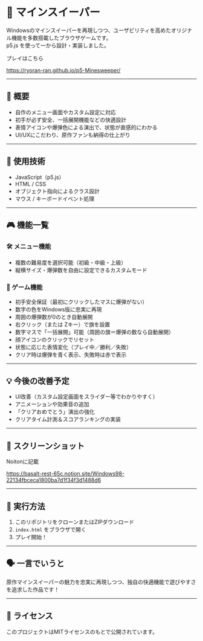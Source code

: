 # 🧨 マインスイーパー

Windowsのマインスイーパーを再現しつつ、ユーザビリティを高めたオリジナル機能を多数搭載したブラウザゲームです。  
p5.js を使って一から設計・実装しました。

プレイはこちら

https://ryoran-ran.github.io/p5-Minesweeper/

---

## 📌 概要

- 自作のメニュー画面やカスタム設定に対応
- 初手が必ず安全、一括展開機能などの快適設計
- 表情アイコンや爆弾色による演出で、状態が直感的にわかる
- UI/UXにこだわり、原作ファンも納得の仕上がり

---

## 🧠 使用技術

- JavaScript（p5.js）
- HTML / CSS
- オブジェクト指向によるクラス設計
- マウス / キーボードイベント処理

---

## 🎮 機能一覧

### 🛠 メニュー機能
- 複数の難易度を選択可能（初級・中級・上級）
- 縦横サイズ・爆弾数を自由に設定できるカスタムモード

### 🎯 ゲーム機能
- 初手安全保証（最初にクリックしたマスに爆弾がない）
- 数字の色をWindows版に忠実に再現
- 周囲の爆弾数が0のとき自動展開
- 右クリック（または Zキー）で旗を設置
- 数字マスで「一括展開」可能（周囲の旗＝爆弾の数なら自動展開）
- 顔アイコンのクリックでリセット
- 状態に応じた表情変化（プレイ中／勝利／失敗）
- クリア時は爆弾を青く表示、失敗時は赤で表示

---

## 💡 今後の改善予定

- UI改善（カスタム設定画面をスライダー等でわかりやすく）
- アニメーションや効果音の追加
- 「クリアおめでとう」演出の強化
- クリアタイム計測＆スコアランキングの実装

---

## 📸 スクリーンショット
Noitonに記載

https://basalt-rest-65c.notion.site/Windows98-22134fbceca1800ba7d1f34f3d1488d6

---

## 🚀 実行方法

1. このリポジトリをクローンまたはZIPダウンロード
2. `index.html` をブラウザで開く
3. プレイ開始！

---

## 🗣 一言でいうと

原作マインスイーパーの魅力を忠実に再現しつつ、独自の快適機能で遊びやすさを追求した作品です！

---

## 📄 ライセンス

このプロジェクトはMITライセンスのもとで公開されています。
